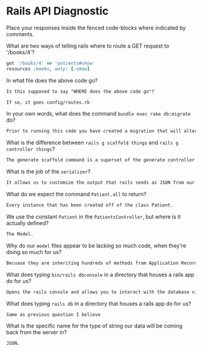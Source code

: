 # Rails API Diagnostic

Place your responses inside the fenced code-blocks where indicated by comments.


What are two ways of telling rails where to route a GET request to '/books/4'?

```rb
get '/books/4' => 'patients#show'
resources :books, only: [:show]
```

In what file does the above code go?

```md
Is this supposed to say "WHERE does the above code go"?

If so, it goes config/routes.rb
```

In your own words, what does the command `bundle exec rake db:migrate` do?

```md
Prior to running this code you have created a migration that will alter the database in some way.  The above code will execute the migration so that the database will actually be changed and the schema updated.
```

What is the difference between `rails g scaffold things` and
`rails g controller things`?

```md
The generate scaffold command is a superset of the generate controller command.  Generate scaffolding will generate a model file with some specs, a route, some serializers, and a migration in addition to a controller.
```

What is the job of the `serializer`?

```md
It allows us to customize the output that rails sends as JSON from our server.  It's taking the place of the View in the MVC paradigm.
```

What do we expect the command `Patient.all` to return?

```md
Every instance that has been created off of the class Patient.
```

We use the constant `Patient` in the `PatientsController`, but where is it
actually defined?

```md
The Model.
```

Why do our `model` files appear to be lacking so much code, when they're doing
so much for us?

```md
Becuase they are inheriting hundreds of methods from Application Record.
```

What does typing `bin/rails dbconsole` in a directory that houses a rails app do for
us?

```md
Opens the rails console and allows you to interact with the database via the terminal.
```

What does typing `rails db` in a directory that houses a rails app do for us?

```md
Same as previous question I believe
```

What is the specific name for the type of string our data will be coming back
from the server in?

```md
JSON.
```
